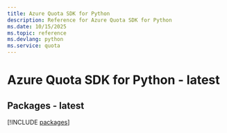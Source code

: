 ```yaml
---
title: Azure Quota SDK for Python
description: Reference for Azure Quota SDK for Python
ms.date: 10/15/2025
ms.topic: reference
ms.devlang: python
ms.service: quota
---
```

# Azure Quota SDK for Python - latest
## Packages - latest
[!INCLUDE [packages](quota-index.md)]